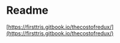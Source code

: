 # Readme

[https://firsttris.gitbook.io/thecostofredux/](https://firsttris.gitbook.io/thecostofredux/)

